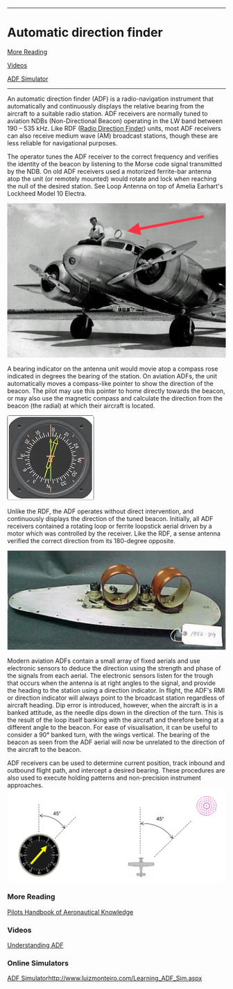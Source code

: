 ------------------------------------------------------------------------------------------------------------
# Automatic direction finder 

[More Reading](https://github.com/flyn28261/DuncanU/blob/main/ADF#more-reading)

[Videos](https://github.com/flyn28261/DuncanU/blob/main/ADF#Videos) 

[ADF Simulator](https://github.com/flyn28261/DuncanU/blob/main/ADF#Simulator)

------------------------------------------------------------------------------------------------------------

An automatic direction finder (ADF) is a radio-navigation instrument that automatically and continuously displays the relative bearing from the aircraft to a suitable radio station. ADF receivers are normally tuned to aviation NDBs (Non-Directional Beacon) operating in the LW band between 190 – 535 kHz. Like RDF ([Radio Direction Finder](https://en.wikipedia.org/wiki/Direction_finding)) units, most ADF receivers can also receive medium wave (AM) broadcast stations, though these are less reliable for navigational purposes.

The operator tunes the ADF receiver to the correct frequency and verifies the identity of the beacon by listening to the Morse code signal transmitted by the NDB. On old ADF receivers used a motorized ferrite-bar antenna atop the unit (or remotely mounted) would rotate and lock when reaching the null of the desired station. See Loop Antenna on top of Amelia Earhart's Lockheed Model 10 Electra.

![](RDFAntenna.jpg)

A bearing indicator on the antenna unit would movie atop a compass rose indicated in degrees the bearing of the station. On aviation ADFs, the unit automatically moves a compass-like pointer to show the direction of the beacon. The pilot may use this pointer to home directly towards the beacon, or may also use the magnetic compass and calculate the direction from the beacon (the radial) at which their aircraft is located.

![RMI](RMI.jpg)

Unlike the RDF, the ADF operates without direct intervention, and continuously displays the direction of the tuned beacon. Initially, all ADF receivers contained a rotating loop or ferrite loopstick aerial driven by a motor which was controlled by the receiver. Like the RDF, a sense antenna verified the correct direction from its 180-degree opposite.

![](adf_antenna.jpg)

Modern aviation ADFs contain a small array of fixed aerials and use electronic sensors to deduce the direction using the strength and phase of the signals from each aerial. The electronic sensors listen for the trough that occurs when the antenna is at right angles to the signal, and provide the heading to the station using a direction indicator. In flight, the ADF's RMI or direction indicator will always point to the broadcast station regardless of aircraft heading. Dip error is introduced, however, when the aircraft is in a banked attitude, as the needle dips down in the direction of the turn. This is the result of the loop itself banking with the aircraft and therefore being at a different angle to the beacon. For ease of visualisation, it can be useful to consider a 90° banked turn, with the wings vertical. The bearing of the beacon as seen from the ADF aerial will now be unrelated to the direction of the aircraft to the beacon.

ADF receivers can be used to determine current position, track inbound and outbound flight path, and intercept a desired bearing. These procedures are also used to execute holding patterns and non-precision instrument approaches.![](ndb_track.jpg)

### More Reading
[Pilots Handbook of Aeronautical Knowledge](Pilots%Handbook%of%Aeronautical%Knowledge.pdf)

### Videos
[Understanding ADF](https://youtu.be/QQitucLrC8U?si=UZUXvmXRAXL9OD61)

### Online Simulators

[ADF Simulator](http://www.luizmonteiro.com/Learning_ADF_Sim.aspx)http://www.luizmonteiro.com/Learning_ADF_Sim.aspx

